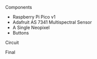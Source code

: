 
Components
- Raspberry Pi Pico v1
- Adafruit AS 7341 Multispectral Sensor
- A Single Neopixel
- Buttons

Circuit

Final

